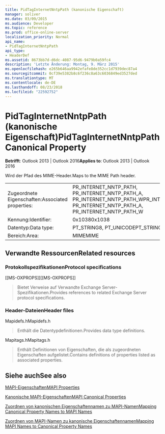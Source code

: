 ```yaml
---
title: PidTagInternetNntpPath (kanonische Eigenschaft)
manager: soliver
ms.date: 03/09/2015
ms.audience: Developer
ms.topic: reference
ms.prod: office-online-server
localization_priority: Normal
api_name:
- PidTagInternetNntpPath
api_type:
- HeaderDef
ms.assetid: 8673bb7d-d6dc-4087-95d6-9479b0a59fc4
description: 'Letzte Änderung: Montag, 9. März 2015'
ms.openlocfilehash: e265b646aa9942efafe8de352cc1d7939dec87a4
ms.sourcegitcommit: 0cf39e5382b8c6f236c8a63c6036849ed3527ded
ms.translationtype: MT
ms.contentlocale: de-DE
ms.lasthandoff: 08/23/2018
ms.locfileid: "22592752"
---
```

# <a name="pidtaginternetnntppath-canonical-property"></a><span data-ttu-id="8f84b-103">PidTagInternetNntpPath (kanonische Eigenschaft)</span><span class="sxs-lookup"><span data-stu-id="8f84b-103">PidTagInternetNntpPath Canonical Property</span></span>

  
  
<span data-ttu-id="8f84b-104">**Betrifft**: Outlook 2013 | Outlook 2016</span><span class="sxs-lookup"><span data-stu-id="8f84b-104">**Applies to**: Outlook 2013 | Outlook 2016</span></span> 
  
<span data-ttu-id="8f84b-105">Wird der Pfad des MIME-Header.</span><span class="sxs-lookup"><span data-stu-id="8f84b-105">Maps to the MIME Path header.</span></span>
  
|||
|:-----|:-----|
|<span data-ttu-id="8f84b-106">Zugeordnete Eigenschaften:</span><span class="sxs-lookup"><span data-stu-id="8f84b-106">Associated properties:</span></span>  <br/> |<span data-ttu-id="8f84b-107">PR_INTERNET_NNTP_PATH, PR_INTERNET_NNTP_PATH_A, PR_INTERNET_NNTP_PATH_W</span><span class="sxs-lookup"><span data-stu-id="8f84b-107">PR_INTERNET_NNTP_PATH, PR_INTERNET_NNTP_PATH_A, PR_INTERNET_NNTP_PATH_W</span></span>  <br/> |
|<span data-ttu-id="8f84b-108">Kennung:</span><span class="sxs-lookup"><span data-stu-id="8f84b-108">Identifier:</span></span>  <br/> |<span data-ttu-id="8f84b-109">0x1038</span><span class="sxs-lookup"><span data-stu-id="8f84b-109">0x1038</span></span>  <br/> |
|<span data-ttu-id="8f84b-110">Datentyp:</span><span class="sxs-lookup"><span data-stu-id="8f84b-110">Data type:</span></span>  <br/> |<span data-ttu-id="8f84b-111">PT_STRING8, PT_UNICODE</span><span class="sxs-lookup"><span data-stu-id="8f84b-111">PT_STRING8, PT_UNICODE</span></span>  <br/> |
|<span data-ttu-id="8f84b-112">Bereich:</span><span class="sxs-lookup"><span data-stu-id="8f84b-112">Area:</span></span>  <br/> |<span data-ttu-id="8f84b-113">MIME</span><span class="sxs-lookup"><span data-stu-id="8f84b-113">MIME</span></span>  <br/> |
   
## <a name="related-resources"></a><span data-ttu-id="8f84b-114">Verwandte Ressourcen</span><span class="sxs-lookup"><span data-stu-id="8f84b-114">Related resources</span></span>

### <a name="protocol-specifications"></a><span data-ttu-id="8f84b-115">Protokollspezifikationen</span><span class="sxs-lookup"><span data-stu-id="8f84b-115">Protocol specifications</span></span>

<span data-ttu-id="8f84b-116">[[MS-OXPROPS]]</span><span class="sxs-lookup"><span data-stu-id="8f84b-116">[[MS-OXPROPS]]</span></span> 
  
> <span data-ttu-id="8f84b-117">Bietet Verweise auf Verwandte Exchange Server-Spezifikationen.</span><span class="sxs-lookup"><span data-stu-id="8f84b-117">Provides references to related Exchange Server protocol specifications.</span></span>
    
### <a name="header-files"></a><span data-ttu-id="8f84b-118">Header-Dateien</span><span class="sxs-lookup"><span data-stu-id="8f84b-118">Header files</span></span>

<span data-ttu-id="8f84b-119">Mapidefs.h</span><span class="sxs-lookup"><span data-stu-id="8f84b-119">Mapidefs.h</span></span>
  
> <span data-ttu-id="8f84b-120">Enthält die Datentypdefinitionen.</span><span class="sxs-lookup"><span data-stu-id="8f84b-120">Provides data type definitions.</span></span>
    
<span data-ttu-id="8f84b-121">Mapitags.h</span><span class="sxs-lookup"><span data-stu-id="8f84b-121">Mapitags.h</span></span>
  
> <span data-ttu-id="8f84b-122">Enthält Definitionen von Eigenschaften, die als zugeordneten Eigenschaften aufgelistet.</span><span class="sxs-lookup"><span data-stu-id="8f84b-122">Contains definitions of properties listed as associated properties.</span></span>
    
## <a name="see-also"></a><span data-ttu-id="8f84b-123">Siehe auch</span><span class="sxs-lookup"><span data-stu-id="8f84b-123">See also</span></span>



[<span data-ttu-id="8f84b-124">MAPI-Eigenschaften</span><span class="sxs-lookup"><span data-stu-id="8f84b-124">MAPI Properties</span></span>](mapi-properties.md)
  
[<span data-ttu-id="8f84b-125">Kanonische MAPI-Eigenschaften</span><span class="sxs-lookup"><span data-stu-id="8f84b-125">MAPI Canonical Properties</span></span>](mapi-canonical-properties.md)
  
[<span data-ttu-id="8f84b-126">Zuordnen von kanonischen Eigenschaftennamen zu MAPI-Namen</span><span class="sxs-lookup"><span data-stu-id="8f84b-126">Mapping Canonical Property Names to MAPI Names</span></span>](mapping-canonical-property-names-to-mapi-names.md)
  
[<span data-ttu-id="8f84b-127">Zuordnen von MAPI-Namen zu kanonische Eigenschaftennamen</span><span class="sxs-lookup"><span data-stu-id="8f84b-127">Mapping MAPI Names to Canonical Property Names</span></span>](mapping-mapi-names-to-canonical-property-names.md)

